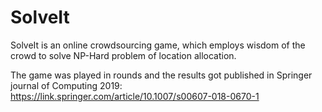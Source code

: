 # SolveIt
SolveIt is an online crowdsourcing game, which employs wisdom of the crowd to solve NP-Hard problem of location allocation.

The game was played in rounds and the results got published in Springer journal of Computing 2019:
https://link.springer.com/article/10.1007/s00607-018-0670-1
